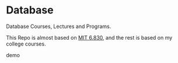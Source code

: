# Database
Database Courses, Lectures and Programs.

This Repo is almost based on [MIT 6.830](https://ocw.mit.edu/courses/electrical-engineering-and-computer-science/6-830-database-systems-fall-2010/),
and the rest is based on my college courses.

demo
